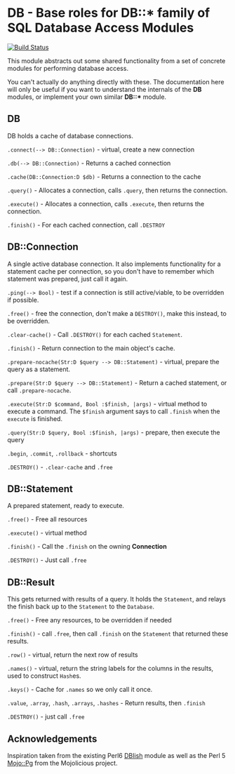 DB - Base roles for DB::* family of SQL Database Access Modules
===============================================================

[![Build Status](https://travis-ci.org/CurtTilmes/perl6-db.svg)](https://travis-ci.org/CurtTilmes/perl6-db)


This module abstracts out some shared functionality from a set of
concrete modules for performing database access.

You can't actually do anything directly with these.  The documentation
here will only be useful if you want to understand the internals of
the __DB__ modules, or implement your own similar __DB::*__ module.

DB
--
DB holds a cache of database connections.

`.connect(--> DB::Connection)` - virtual, create a new connection

`.db(--> DB::Connection)` - Returns a cached connection

`.cache(DB::Connection:D $db)` - Returns a connection to the cache

`.query()` - Allocates a connection, calls `.query`, then returns
the connection.

`.execute()` - Allocates a connection, calls `.execute`, then
returns the connection.

`.finish()` - For each cached connection, call `.DESTROY`

DB::Connection
--------------

A single active database connection.  It also implements functionality
for a statement cache per connection, so you don't have to remember
which statement was prepared, just call it again.

`.ping(--> Bool)` - test if a connection is still active/viable, to be
overridden if possible.

`.free()` - free the connection, don't make a `DESTROY()`, make this
instead, to be overridden.

`.clear-cache()` - Call `.DESTROY()` for each cached `Statement`.

`.finish()` - Return connection to the main object's cache.

`.prepare-nocache(Str:D $query --> DB::Statement)` - virtual, prepare
the query as a statement.

`.prepare(Str:D $query --> DB::Statement)` - Return a cached
statement, or call `.prepare-nocache`.

`.execute(Str:D $command, Bool :$finish, |args)` - virtual method to
execute a command.  The `$finish` argument says to call `.finish` when
the `execute` is finished.

`.query(Str:D $query, Bool :$finish, |args)` - prepare, then execute
the query

`.begin`, `.commit`, `.rollback` - shortcuts

`.DESTROY()` - `.clear-cache` and `.free`

DB::Statement
-------------

A prepared statement, ready to execute.

`.free()` - Free all resources

`.execute()` - virtual method

`.finish()` - Call the `.finish` on the owning **Connection**

`.DESTROY()` - Just call `.free`

DB::Result
----------

This gets returned with results of a query.  It holds the `Statement`,
and relays the finish back up to the `Statement` to the `Database`.

`.free()` - Free any resources, to be overridden if needed

`.finish()` - call `.free`, then call `.finish` on the `Statement`
that returned these results.

`.row()` - virtual, return the next row of results

`.names()` - virtual, return the string labels for the columns in the
results, used to construct `Hash`es.

`.keys()` - Cache for `.names` so we only call it once.

`.value`, `.array`, `.hash`, `.arrays`, `.hashes` - Return results,
then `.finish`

`.DESTROY()` - just call `.free`

Acknowledgements
----------------

Inspiration taken from the existing Perl6
[DBIish](https://github.com/perl6/DBIish) module as well as the Perl 5
[Mojo::Pg](http://mojolicious.org/perldoc/Mojo/Pg) from the
Mojolicious project.
